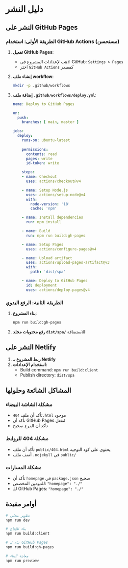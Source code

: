 # دليل النشر

## النشر على GitHub Pages

### الطريقة الأولى: استخدام GitHub Actions (مستحسن)

1. **تفعيل GitHub Pages**:
   - اذهب لإعدادات المشروع في GitHub: `Settings > Pages`
   - اختر `GitHub Actions` كمصدر

2. **إنشاء ملف workflow**:
   ```bash
   mkdir -p .github/workflows
   ```

3. **إضافة ملف `.github/workflows/deploy.yml`**:
   ```yaml
   name: Deploy to GitHub Pages

   on:
     push:
       branches: [ main, master ]

   jobs:
     deploy:
       runs-on: ubuntu-latest
       
       permissions:
         contents: read
         pages: write
         id-token: write

       steps:
       - name: Checkout
         uses: actions/checkout@v4

       - name: Setup Node.js
         uses: actions/setup-node@v4
         with:
           node-version: '18'
           cache: 'npm'

       - name: Install dependencies
         run: npm install

       - name: Build
         run: npm run build:gh-pages

       - name: Setup Pages
         uses: actions/configure-pages@v4

       - name: Upload artifact
         uses: actions/upload-pages-artifact@v3
         with:
           path: 'dist/spa'

       - name: Deploy to GitHub Pages
         id: deployment
         uses: actions/deploy-pages@v4
   ```

### الطريقة الثانية: الرفع اليدوي

1. **بناء المشروع**:
   ```bash
   npm run build:gh-pages
   ```

2. **رفع محتويات مجلد `dist/spa/`** للاستضافة

## النشر على Netlify

1. **ربط المشروع بـ Netlify**
2. **استخدام الإعدادات**:
   - Build command: `npm run build:client`
   - Publish directory: `dist/spa`

## المشاكل الشائعة وحلولها

### مشكلة الشاشة البيضاء
- تأكد أن ملف `404.html` موجود
- تأكد أن GitHub Pages مُفعل
- تأكد أن الفرع صحيح

### مشكلة 404 للروابط
- تأكد أن ملف `public/404.html` يحتوي على كود التوجيه
- أضف ملف `.nojekyll` في `public/`

### مشكلة المسارات
- تأكد أن `homepage` في `package.json` صحيح
- للدومين المخصص: `"homepage": "./"`
- للـ GitHub Pages: `"homepage": "./"`

## أوامر مفيدة

```bash
# تطوير محلي
npm run dev

# بناء للإنتاج
npm run build:client

# بناء لـ GitHub Pages
npm run build:gh-pages

# معاينة البناء
npm run preview
```
